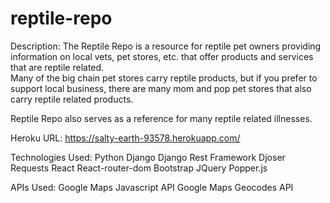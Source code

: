 # reptile-repo

Description:
The Reptile Repo is a resource for reptile pet owners providing information on local
vets, pet stores, etc. that offer products and services that are reptile related.  
Many of the big chain pet stores carry reptile products, but if you prefer to support
local business, there are many mom and pop pet stores that also carry reptile related
products.

Reptile Repo also serves as a reference for many reptile related illnesses.

Heroku URL:  https://salty-earth-93578.herokuapp.com/

Technologies Used:
Python
Django
Django Rest Framework
Djoser
Requests
React
React-router-dom
Bootstrap
JQuery
Popper.js

APIs Used:
Google Maps Javascript API
Google Maps Geocodes API
